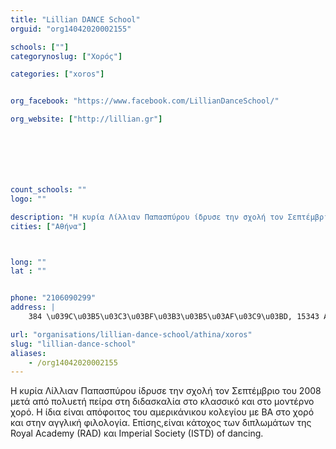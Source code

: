 ```yaml
---
title: "Lillian DANCE School"
orguid: "org14042020002155"

schools: [""]
categorynoslug: ["Χορός"]

categories: ["xoros"]


org_facebook: "https://www.facebook.com/LillianDanceSchool/"

org_website: ["http://lillian.gr"]







count_schools: ""
logo: ""

description: "Η κυρία Λίλλιαν Παπασπύρου ίδρυσε την σχολή τον Σεπτέμβριο του 2008 μετά από πολυετή πείρα στη διδασκαλία στο κλασσικό και στο μοντέρνο χορό. Η ίδια είναι απόφοιτος του αμερικάνικου κολεγίου με BA στο χορό και στην αγγλική φιλολογία. Επίσης,είναι κάτοχος των διπλωμάτων της Royal Academy (RAD) και Imperial Society (ISTD) of dancing."
cities: ["Αθήνα"]



long: ""
lat : ""


phone: "2106090299"
address: |
    384 \u039C\u03B5\u03C3\u03BF\u03B3\u03B5\u03AF\u03C9\u03BD, 15343 Athens, Greece

url: "organisations/lillian-dance-school/athina/xoros"
slug: "lillian-dance-school"
aliases:
    - /org14042020002155
---
```


Η κυρία Λίλλιαν Παπασπύρου ίδρυσε την σχολή τον Σεπτέμβριο του 2008 μετά από πολυετή πείρα στη διδασκαλία στο κλασσικό και στο μοντέρνο χορό. Η ίδια είναι απόφοιτος του αμερικάνικου κολεγίου με BA στο χορό και στην αγγλική φιλολογία. Επίσης,είναι κάτοχος των διπλωμάτων της Royal Academy (RAD) και Imperial Society (ISTD) of dancing.
